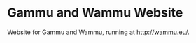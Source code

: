 Gammu and Wammu Website
=======================

Website for Gammu and Wammu, running at <http://wammu.eu/>.
